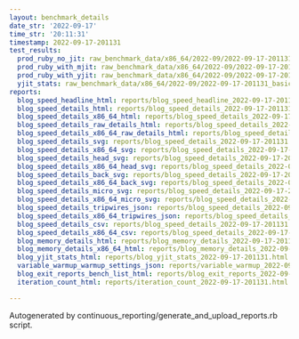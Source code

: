 ```yaml
---
layout: benchmark_details
date_str: '2022-09-17'
time_str: '20:11:31'
timestamp: 2022-09-17-201131
test_results:
  prod_ruby_no_jit: raw_benchmark_data/x86_64/2022-09/2022-09-17-201131_basic_benchmark_prod_ruby_no_jit.json
  prod_ruby_with_mjit: raw_benchmark_data/x86_64/2022-09/2022-09-17-201131_basic_benchmark_prod_ruby_with_mjit.json
  prod_ruby_with_yjit: raw_benchmark_data/x86_64/2022-09/2022-09-17-201131_basic_benchmark_prod_ruby_with_yjit.json
  yjit_stats: raw_benchmark_data/x86_64/2022-09/2022-09-17-201131_basic_benchmark_yjit_stats.json
reports:
  blog_speed_headline_html: reports/blog_speed_headline_2022-09-17-201131.html
  blog_speed_details_html: reports/blog_speed_details_2022-09-17-201131.html
  blog_speed_details_x86_64_html: reports/blog_speed_details_2022-09-17-201131.x86_64.html
  blog_speed_details_raw_details_html: reports/blog_speed_details_2022-09-17-201131.raw_details.html
  blog_speed_details_x86_64_raw_details_html: reports/blog_speed_details_2022-09-17-201131.x86_64.raw_details.html
  blog_speed_details_svg: reports/blog_speed_details_2022-09-17-201131.svg
  blog_speed_details_x86_64_svg: reports/blog_speed_details_2022-09-17-201131.x86_64.svg
  blog_speed_details_head_svg: reports/blog_speed_details_2022-09-17-201131.head.svg
  blog_speed_details_x86_64_head_svg: reports/blog_speed_details_2022-09-17-201131.x86_64.head.svg
  blog_speed_details_back_svg: reports/blog_speed_details_2022-09-17-201131.back.svg
  blog_speed_details_x86_64_back_svg: reports/blog_speed_details_2022-09-17-201131.x86_64.back.svg
  blog_speed_details_micro_svg: reports/blog_speed_details_2022-09-17-201131.micro.svg
  blog_speed_details_x86_64_micro_svg: reports/blog_speed_details_2022-09-17-201131.x86_64.micro.svg
  blog_speed_details_tripwires_json: reports/blog_speed_details_2022-09-17-201131.tripwires.json
  blog_speed_details_x86_64_tripwires_json: reports/blog_speed_details_2022-09-17-201131.x86_64.tripwires.json
  blog_speed_details_csv: reports/blog_speed_details_2022-09-17-201131.csv
  blog_speed_details_x86_64_csv: reports/blog_speed_details_2022-09-17-201131.x86_64.csv
  blog_memory_details_html: reports/blog_memory_details_2022-09-17-201131.html
  blog_memory_details_x86_64_html: reports/blog_memory_details_2022-09-17-201131.x86_64.html
  blog_yjit_stats_html: reports/blog_yjit_stats_2022-09-17-201131.html
  variable_warmup_warmup_settings_json: reports/variable_warmup_2022-09-17-201131.warmup_settings.json
  blog_exit_reports_bench_list_html: reports/blog_exit_reports_2022-09-17-201131.bench_list.html
  iteration_count_html: reports/iteration_count_2022-09-17-201131.html

---
```

Autogenerated by continuous_reporting/generate_and_upload_reports.rb script.
